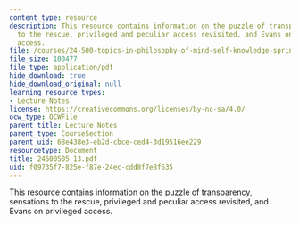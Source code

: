 ```yaml
---
content_type: resource
description: This resource contains information on the puzzle of transparency, sensations
  to the rescue, privileged and peculiar access revisited, and Evans on privileged
  access.
file: /courses/24-500-topics-in-philosophy-of-mind-self-knowledge-spring-2005/f09735f7825ef87e24eccdd8f7e8f635_24500S05_13.pdf
file_size: 100477
file_type: application/pdf
hide_download: true
hide_download_original: null
learning_resource_types:
- Lecture Notes
license: https://creativecommons.org/licenses/by-nc-sa/4.0/
ocw_type: OCWFile
parent_title: Lecture Notes
parent_type: CourseSection
parent_uid: 68e438e3-eb2d-cbce-ced4-3d19516ee229
resourcetype: Document
title: 24500S05_13.pdf
uid: f09735f7-825e-f87e-24ec-cdd8f7e8f635
---
```

This resource contains information on the puzzle of transparency, sensations to the rescue, privileged and peculiar access revisited, and Evans on privileged access.